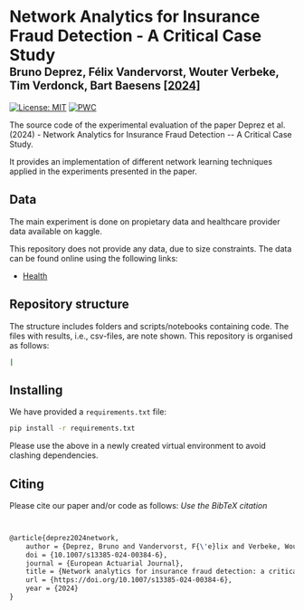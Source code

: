 # Network Analytics for Insurance Fraud Detection - A Critical Case Study </br><sub><sub> Bruno Deprez, Félix Vandervorst, Wouter Verbeke, Tim Verdonck, Bart Baesens [[2024]](https://link.springer.com/article/10.1007/s13385-024-00384-6)</sub></sub>

[![License: MIT](https://img.shields.io/badge/License-MIT-blue.svg)](https://opensource.org/licenses/MIT)
[![PWC](https://img.shields.io/endpoint.svg?url=https://paperswithcode.com/badge/network-analytics-for-insurance-fraud/fraud-detection-on-healthcare-provider-fraud)](https://paperswithcode.com/sota/fraud-detection-on-healthcare-provider-fraud?p=network-analytics-for-insurance-fraud)


The source code of the experimental evaluation of the paper Deprez et al. (2024) - Network Analytics for Insurance Fraud Detection -- A Critical Case Study.

It provides an implementation of different network learning techniques applied in the experiments presented in the paper.

## Data
The main experiment is done on propietary data and healthcare provider data available on kaggle. 

This repository does not provide any data, due to size constraints. The data can be found online using the following links:
- [Health](https://www.kaggle.com/datasets/rohitrox/healthcare-provider-fraud-detection-analysis)

## Repository structure
The structure includes folders and scripts/notebooks containing code. The files with results, i.e., csv-files, are note shown.
This repository is organised as follows:
```bash
|
```

## Installing
We have provided a `requirements.txt` file:
```bash
pip install -r requirements.txt
```
Please use the above in a newly created virtual environment to avoid clashing dependencies.

## Citing
Please cite our paper and/or code as follows:
*Use the BibTeX citation*

```tex


@article{deprez2024network,
	author = {Deprez, Bruno and Vandervorst, F{\'e}lix and Verbeke, Wouter and Verdonck, Tim and Baesens, Bart},
	doi = {10.1007/s13385-024-00384-6},
	journal = {European Actuarial Journal},
	title = {Network analytics for insurance fraud detection: a critical case study},
	url = {https://doi.org/10.1007/s13385-024-00384-6},
	year = {2024}
}
```

